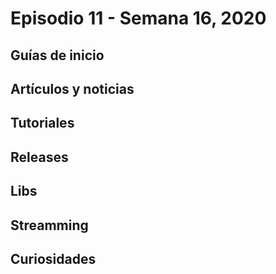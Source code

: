 # Episodio 11 - Semana 16, 2020

## Guías de inicio

## Artículos y noticias

## Tutoriales

## Releases

## Libs

## Streamming

## Curiosidades

